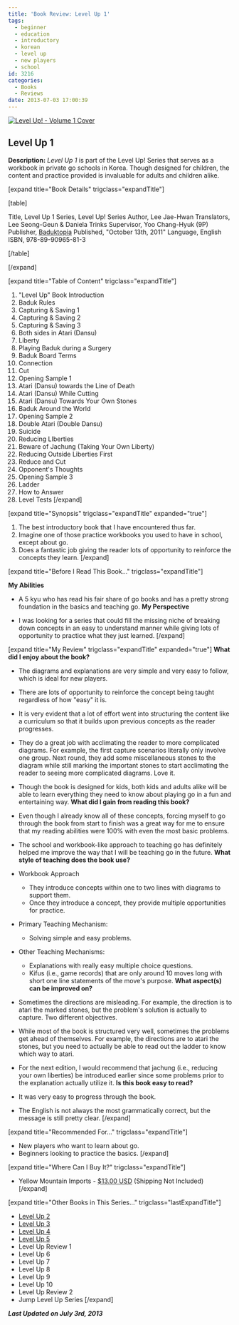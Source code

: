 ```yaml
---
title: 'Book Review: Level Up 1'
tags:
  - beginner
  - education
  - introductory
  - korean
  - level up
  - new players
  - school
id: 3216
categories:
  - Books
  - Reviews
date: 2013-07-03 17:00:39
---
```


[![Level Up! - Volume 1 Cover](http://www.bengozen.com/wp-content/uploads/2013/10/levelup1cover.jpg "Level Up! - Volume 1 Cover")](http://www.bengozen.com/wp-content/uploads/2013/10/levelup1cover.jpg)

## Level Up 1

**Description:** _Level Up 1_ is part of the Level Up! Series that serves as a workbook in private go schools in Korea. Though designed for children, the content and practice provided is invaluable for adults and children alike.

<!--more-->

[expand title="Book Details" trigclass="expandTitle"]

[table]

Title, Level Up 1
Series, Level Up! Series
Author, Lee Jae-Hwan
Translators, Lee Seong-Geun &amp; Daniela Trinks
Supervisor, Yoo Chang-Hyuk (9P)
Publisher, [Baduktopia](http://www.baduktopia.com)
Published, "October 13th, 2011"
Language, English
ISBN, 978-89-90965-81-3

[/table]

[/expand]

[expand title="Table of Content" trigclass="expandTitle"]

1.  "Level Up" Book Introduction
2.  Baduk Rules
3.  Capturing &amp; Saving 1
4.  Capturing &amp; Saving 2
5.  Capturing &amp; Saving 3
6.  Both sides in Atari (Dansu)
7.  Liberty
8.  Playing Baduk during a Surgery
9.  Baduk Board Terms
10.  Connection
11.  Cut
12.  Opening Sample 1
13.  Atari (Dansu) towards the Line of Death
14.  Atari (Dansu) While Cutting
15.  Atari (Dansu) Towards Your Own Stones
16.  Baduk Around the World
17.  Opening Sample 2
18.  Double Atari (Double Dansu)
19.  Suicide
20.  Reducing LIberties
21.  Beware of Jachung (Taking Your Own Liberty)
22.  Reducing Outside Liberties First
23.  Reduce and Cut
24.  Opponent's Thoughts
25.  Opening Sample 3
26.  Ladder
27.  How to Answer
28.  Level Tests
[/expand]

[expand title="Synopsis" trigclass="expandTitle" expanded="true"]

1.  The best introductory book that I have encountered thus far.
2.  Imagine one of those practice workbooks you used to have in school, except about go.
3.  Does a fantastic job giving the reader lots of opportunity to reinforce the concepts they learn.
[/expand]

[expand title="Before I Read This Book..." trigclass="expandTitle"]

**My Abilities**

*   A 5 kyu who has read his fair share of go books and has a pretty strong foundation in the basics and teaching go.
**My Perspective**

*   I was looking for a series that could fill the missing niche of breaking down concepts in an easy to understand manner while giving lots of opportunity to practice what they just learned.
[/expand]

[expand title="My Review" trigclass="expandTitle" expanded="true"]
**What did I enjoy about the book?**

*   The diagrams and explanations are very simple and very easy to follow, which is ideal for new players.
*   There are lots of opportunity to reinforce the concept being taught regardless of how "easy" it is.
*   It is very evident that a lot of effort went into structuring the content like a curriculum so that it builds upon previous concepts as the reader progresses.
*   They do a great job with acclimating the reader to more complicated diagrams. For example, the first capture scenarios literally only involve one group. Next round, they add some miscellaneous stones to the diagram while still marking the important stones to start acclimating the reader to seeing more complicated diagrams. Love it.
*   Though the book is designed for kids, both kids and adults alike will be able to learn everything they need to know about playing go in a fun and entertaining way.
**What did I gain from reading this book?**

*   Even though I already know all of these concepts, forcing myself to go through the book from start to finish was a great way for me to ensure that my reading abilities were 100% with even the most basic problems.
*   The school and workbook-like approach to teaching go has definitely helped me improve the way that I will be teaching go in the future.
**What style of teaching does the book use?**

*   Workbook Approach

    *   They introduce concepts within one to two lines with diagrams to support them.
    *   Once they introduce a concept, they provide multiple opportunities for practice.

*   Primary Teaching Mechanism:

    *   Solving simple and easy problems.

*   Other Teaching Mechanisms:

    *   Explanations with really easy multiple choice questions.
    *   Kifus (i.e., game records) that are only around 10 moves long with short one line statements of the move's purpose.
**What aspect(s) can be improved on?**

*   Sometimes the directions are misleading. For example, the direction is to atari the marked stones, but the problem's solution is actually to capture. Two different objectives.
*   While most of the book is structured very well, sometimes the problems get ahead of themselves. For example, the directions are to atari the stones, but you need to actually be able to read out the ladder to know which way to atari.
*   For the next edition, I would recommend that jachung (i.e., reducing your own liberties) be introduced earlier since some problems prior to the explanation actually utilize it.
**Is this book easy to read?**

*   It was very easy to progress through the book.
*   The English is not always the most grammatically correct, but the message is still pretty clear.
[/expand]

[expand title="Recommended For..." trigclass="expandTitle"]

*   New players who want to learn about go.
*   Beginners looking to practice the basics.
[/expand]

[expand title="Where Can I Buy It?" trigclass="expandTitle"]

*   Yellow Mountain Imports - [$13.00 USD](http://www.ymimports.com/p-781-level-up-1-30-28-kyu.aspx "Level Up! - Volume 1 Yellow Mountain Imports Purchase Link") (Shipping Not Included)
[/expand]

[expand title="Other Books in This Series..." trigclass="lastExpandTitle"]

*   [Level Up 2](http://www.bengozen.com/book-review-level-up-vol-2/ "Book Review: Level Up 2")
*   [Level Up 3](http://www.bengozen.com/book-review-level-up-3/ "Book Review: Level Up 3")
*   [Level Up 4](http://www.bengozen.com/book-review-level-up-4/ "Book Review: Level Up 4")
*   [Level Up 5](http://www.bengozen.com/book-review-level-up-5/ "Book Review: Level Up 5")
*   Level Up Review 1
*   Level Up 6
*   Level Up 7
*   Level Up 8
*   Level Up 9
*   Level Up 10
*   Level Up Review 2
*   Jump Level Up Series
[/expand]

_**Last Updated on July 3rd, 2013**_